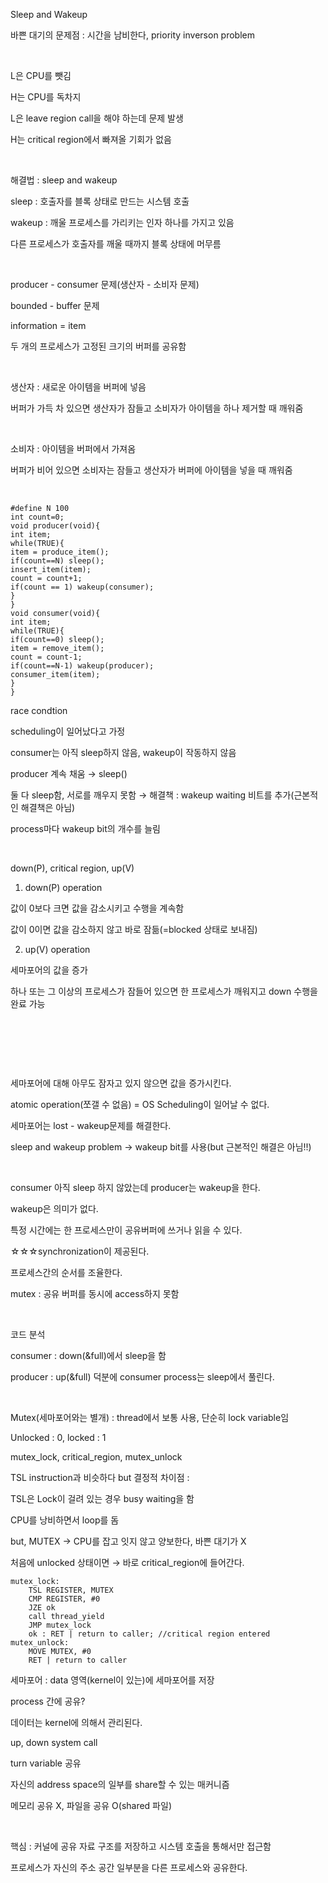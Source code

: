 Sleep and Wakeup

바쁜 대기의 문제점 : 시간을 남비한다, priority inverson problem

​

L은 CPU를 뺏김

H는 CPU를 독차지

L은 leave region call을 해야 하는데 문제 발생

H는 critical region에서 빠져올 기회가 없음

​

해결법 : sleep and wakeup

sleep : 호출자를 블록 상태로 만드는 시스템 호출

wakeup : 깨울 프로세스를 가리키는 인자 하나를 가지고 있음

다른 프로세스가 호출자를 깨울 때까지 블록 상태에 머무름

​

producer - consumer 문제(생산자 - 소비자 문제)

bounded - buffer 문제

information = item 

두 개의 프로세스가 고정된 크기의 버퍼를 공유함

​

생산자 ​: 새로운 아이템을 버퍼에 넣음

버퍼가 가득 차 있으면 생산자가 잠들고 소비자가 아이템을 하나 제거할 때 깨워줌

​

소비자 : 아이템을 버퍼에서 가져옴

버퍼가 비어 있으면 소비자는 잠들고 생산자가 버퍼에 아이템을 넣을 때 깨워줌

​
```
#define N 100
int count=0;
void producer(void){
int item;
while(TRUE){
item = produce_item();
if(count==N) sleep();
insert_item(item);
count = count+1;
if(count == 1) wakeup(consumer);
}
}
void consumer(void){
int item;
while(TRUE){
if(count==0) sleep();
item = remove_item();
count = count-1;
if(count==N-1) wakeup(producer);
consumer_item(item);
}
}
```
race condtion

scheduling이 일어났다고 가정

consumer는 아직 sleep하지 않음, wakeup이 작동하지 않음

producer 계속 채움 → sleep()

둘 다 sleep함, 서로를 깨우지 못함 → 해결책 : wakeup waiting 비트를 추가(근본적인 해결책은 아님)

process마다 wakeup bit의 개수를 늘림

​

<Semaphore>

down(P), critical region, up(V)

1. down(P) operation

값이 0보다 크면 값을 감소시키고 수행을 계속함

값이 0이면 값을 감소하지 않고 바로 잠듦(=blocked 상태로 보내짐)

2. up(V) operation

세마포어의 값을 증가

하나 또는 그 이상의 프로세스가 잠들어 있으면 한 프로세스가 깨워지고 down 수행을 완료 가능

​

​

​

세마포어에 대해 아무도 잠자고 있지 않으면 값을 증가시킨다.

atomic operation(쪼갤 수 없음) = OS Scheduling이 일어날 수 없다.

세마포어는 lost - wakeup문제를 해결한다.

sleep and wakeup problem → wakeup bit를 사용(but 근본적인 해결은 아님!!)

​

consumer 아직 sleep 하지 않았는데 producer는 wakeup을 한다.

wakeup은 의미가 없다. 

특정 시간에는 한 프로세스만이 공유버퍼에 쓰거나 읽을 수 있다.

☆☆☆synchronization이 제공된다.

프로세스간의 순서를 조율한다.

mutex : 공유 버퍼를 동시에 access하지 못함

​

코드 분석

consumer : down(&full)에서 sleep을 함

producer : up(&full) 덕분에 consumer process는 sleep에서 풀린다.

​

<Mutex>

Mutex(세마포어와는 별개) : thread에서 보통 사용, 단순히 lock variable임

Unlocked : 0, locked : 1

mutex_lock, critical_region, mutex_unlock

TSL instruction과 비슷하다 but 결정적 차이점 : 

TSL은 Lock이 걸려 있는 경우 busy waiting을 함

CPU를 낭비하면서 loop를 돔

but, MUTEX → CPU를 잡고 잇지 않고 양보한다, 바쁜 대기가 X

처음에 unlocked 상태이면 → 바로 critical_region에 들어간다.
```
mutex_lock:
    TSL REGISTER, MUTEX
    CMP REGISTER, #0
    JZE ok
    call thread_yield
    JMP mutex_lock
    ok : RET | return to caller; //critical region entered
mutex_unlock:
    MOVE MUTEX, #0
    RET | return to caller
  ```
세마포어 : data 영역(kernel이 있는)에 세마포어를 저장

process 간에 공유?

데이터는 kernel에 의해서 관리된다.

up, down system call

turn variable 공유

자신의 address space의 일부를 share할 수 있는 매커니즘

메모리 공유 X, 파일을 공유 O(shared 파일)

​

핵심 : 커널에 공유 자료 구조를 저장하고 시스템 호출을 통해서만 접근함

프로세스가 자신의 주소 공간 일부분을 다른 프로세스와 공유한다.

